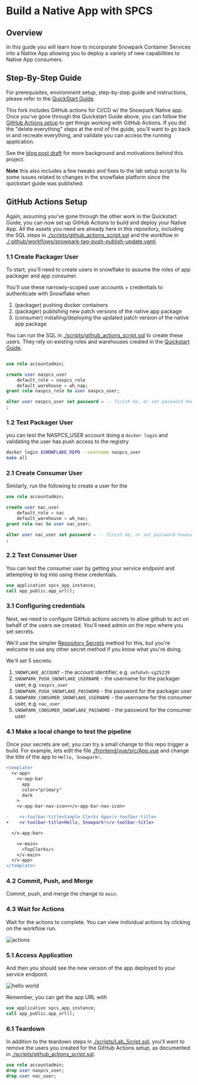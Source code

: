 # Build a Native App with SPCS

## Overview


In this guide you will learn how to incorporate Snowpark Container Services into a Native App allowing you to deploy a variety of new capabilities to Native App consumers.


## Step-By-Step Guide

For prerequisites, environment setup, step-by-step guide and instructions, please refer to the [QuickStart Guide](https://quickstarts.snowflake.com/guide/build-a-native-app-with-spcs/index.html).

This fork includes GitHub actions for CI/CD w/ the Snowpark Native app. 
Once you've gone through the Quickstart Guide above, you can follow the [GitHub Actions setup](#github-actions-setup) to
get things working with GitHub Actions. If you did the "delete everything" steps at the end of the guide, you'll want to go back in and recreate everything, and validate you can access the running application.

See the [blog post draft](https://docs.google.com/document/d/1fTHpKovtuCUSGwNrdDbwOyJMJvByzGtZpRAkZ9leUng/edit) for more background and motivations behind this project.

**Note** this also includes a few tweaks and fixes to the lab setup script to fix some issues related to changes in the snowflake platform since the quickstart guide was published.

## GitHub Actions Setup

Again, assuming you've gone through the other work in the Quickstart Guide, you can now set up GitHub Actions to build and deploy your Native App. All the assets you need are already here in this repository, including the SQL steps in [./scripts/github_actions_script.sql](./scripts/github_actions_script.sql) and the workflow in [./.github/workflows/snowpark-tag-push-publish-update.yaml](./.github/workflows/snowpark-tag-push-publish-update.yaml).

### 1.1 Create Packager User

To start, you'll need to create users in snowflake to assume the roles of app packager and app consumer.

You'll use these narrowly-scoped user accounts + credentials to authenticate with Snowflake when

1. (packager) pushing docker containers
2. (packager) publishing new patch versions of the native app package
3. (consumer) installing/deploying the updated patch version of the native app package

You can run the SQL in [./scripts/github_actions_script.sql](./scripts/github_actions_script.sql) to create these users.
They rely on existing roles and warehouses created in the [Quickstart Guide](https://quickstarts.snowflake.com/guide/build-a-native-app-with-spcs/index.html).

```sql

use role accountadmin;

create user naspcs_user
    default_role = naspcs_role
    default_warehouse = wh_nap;
grant role naspcs_role to user naspcs_user;

alter user naspcs_user set password = -- finish me, or set password however you prefer
;
```

### 1.2 Test Packager User

you can test the NASPCS_USER account doing a `docker login` and validating the user has push access
to the registry

```sh
docker login $SNOWFLAKE_REPO --username naspcs_user
make all
```

### 2.1 Create Consumer User

Similarly, run the following to create a user for the 

```sql
use role accountadmin;

create user nac_user
    default_role = nac
    default_warehouse = wh_nac;
grant role nac to user nac_user;

alter user nac_user set password = -- finish me, or set password however you prefer
;
```

### 2.2 Test Consumer User

You can test the consumer user by getting your service endpoint and attempting to log into using these
credentials.

```sql
use application spcs_app_instance;
call app_public.app_url();
```

### 3.1 Configuring credentials

Next, we need to configure GitHub actions secrets to allow github to act on behalf of the users we created.
You'll need admin on the repo where you set secrets.

We'll use the simpler [Repository Secrets](https://docs.github.com/en/actions/security-guides/using-secrets-in-github-actions#creating-secrets-for-a-repository) method for this, but you're welcome to use any other secret method if you know what you're doing.

We'll set 5 secrets:

1. `SNOWFLAKE_ACCOUNT` - the account identifier, e.g. `smfohxh-sg25239`
2. `SNOWPARK_PUSH_SNOWFLAKE_USERNAME` - the username for the packager user, e.g. `naspcs_user`
3. `SNOWPARK_PUSH_SNOWFLAKE_PASSWORD` - the password for the packager user
4. `SNOWPARK_CONSUMER_SNOWFLAKE_USERNAME` - the username for the consumer user, e.g. `nac_user`
5. `SNOWPARK_CONSUMER_SNOWFLAKE_PASSWORD` - the password for the consumer user

### 4.1 Make a local change to test the pipeline

Once your secrets are set, you can try a small change to this repo trigger a build. For example, lets
edit the file [./frontend/vue/src/App.vue](./frontend/vue/src/App.vue) and change the title of the app to `Hello, Snowpark!`.

```diff
<template>
  <v-app>
    <v-app-bar
      app
      color="primary"
      dark
    >
    <v-app-bar-nav-icon></v-app-bar-nav-icon>

-    <v-toolbar-title>Simple Clerks App</v-toolbar-title>
+    <v-toolbar-title>Hello, Snowpark!</v-toolbar-title>

  </v-app-bar>

    <v-main>
      <TopClerks/>
    </v-main>
  </v-app>
</template>
```

### 4.2 Commit, Push, and Merge

Commit, push, and merge the change to `main`.

### 4.3 Wait for Actions 

Wait for the actions to complete. You can view individual actions by clicking on the workflow run.

![actions](./images/actions.png)

### 5.1 Access Application

And then you should see the new version of the app deployed to your service endpoint.

![hello world](./images/hello-world.png)

Remember, you can get the app URL with

```sql
use application spcs_app_instance;
call app_public.app_url();    
```

### 6.1 Teardown

In addition to the teardown steps in [./scripts/Lab_Script.sql](./scripts/Lab_Script.sql), you'll want to remove the users you created for the GitHub Actions setup, as documented in [./scripts/github_actions_script.sql](./scripts/github_actions_script.sql).

```sql
use role accountadmin;
drop user naspcs_user;
drop user nac_user;
```
